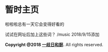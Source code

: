 # 暂时主页
啦啦啦总有一天它会变得好看的

试试在网址后加上这些词？
/music     2018/9/15添加
 
<strong>Copyright @2018 <a href="http://weibo.com/rekceh">一歧日和厨</a>.</strong> All rights reserved. 
